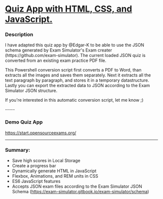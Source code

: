 # [Quiz App with HTML, CSS, and JavaScript.](https://start.opensourceexams.org/)

### Description

<p>I have adapted this quiz app by @Edgar-K to be able to use the JSON schema generated by Exam Simulator's Exam creater (https://github.com/exam-simulator). The current loaded JSON quiz is converted from an existing exam practice PDF file. 
  
This Powershell conversion script first converts a PDF to Word, than extracts all the images and saves them separately. Next it extracts all the text paragraph by paragraph, and stores it in a temporary datastructure. Lastly you can export the extracted data to JSON according to the Exam Simulator JSON structure.</p>

<p>If you're interested in this automatic conversion script, let me know ;)</p>
-----

### Demo Quiz App 
https://start.opensourceexams.org/

------

### Summary:
* Save high scores in Local Storage 
* Create a progress bar
* Dynamically generate HTML in JavaScript
* Flexbox, Animations, and REM units in CSS
* ES6 JavaScript features
* Accepts JSON exam files according to the Exam Simulator JSON Schema (https://exam-simulator.gitbook.io/exam-simulator/schema)


